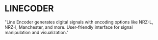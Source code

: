 # LINECODER
"Line Encoder generates digital signals with encoding options like NRZ-L, NRZ-I, Manchester, and more. User-friendly interface for signal manipulation and visualization."
